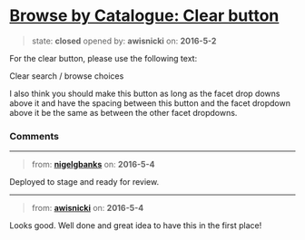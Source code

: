# [Browse by Catalogue: Clear button](https://github.com/livingstoneonline/livingstoneonline/issues/11)

> state: **closed** opened by: **awisnicki** on: **2016-5-2**

For the clear button, please use the following text:

Clear search / browse choices

I also think you should make this button as long as the facet drop downs above it and have the spacing between this button and the facet dropdown above it be the same as between the other facet dropdowns.


### Comments

---
> from: [**nigelgbanks**](https://github.com/livingstoneonline/livingstoneonline/issues/11#issuecomment-217036586) on: **2016-5-4**

Deployed to stage and ready for review.

---
> from: [**awisnicki**](https://github.com/livingstoneonline/livingstoneonline/issues/11#issuecomment-217058391) on: **2016-5-4**

Looks good. Well done and great idea to have this in the first place!

